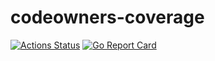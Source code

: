 # codeowners-coverage

[![Actions Status](https://github.com/aaronsky/codeowners-coverage/workflows/Run%20Tests/badge.svg?branch=master)](https://github.com/wayfair/aaronsky/codeowners-coverage/actions) [![Go Report Card](https://goreportcard.com/badge/github.com/aaronsky/codeowners-coverage)](https://goreportcard.com/report/github.com/aaronsky/codeowners-coverage)
